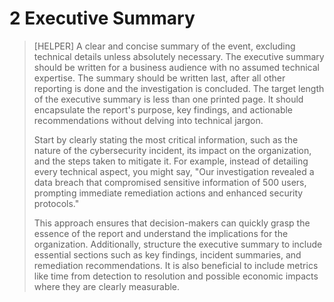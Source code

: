 # 2 Executive Summary

> [HELPER] A clear and concise summary of the event, excluding technical details unless absolutely necessary. The executive summary should be written for a business audience with no assumed technical expertise. The summary should be written last, after all other reporting is done and the investigation is concluded. The target length of the executive summary is less than one printed page. It should encapsulate the report's purpose, key findings, and actionable recommendations without delving into technical jargon. 
>
> Start by clearly stating the most critical information, such as the nature of the cybersecurity incident, its impact on the organization, and the steps taken to mitigate it. For example, instead of detailing every technical aspect, you might say, "Our investigation revealed a data breach that compromised sensitive information of 500 users, prompting immediate remediation actions and enhanced security protocols." 
>
> This approach ensures that decision-makers can quickly grasp the essence of the report and understand the implications for the organization. Additionally, structure the executive summary to include essential sections such as key findings, incident summaries, and remediation recommendations. It is also beneficial to include metrics like time from detection to resolution and possible economic impacts where they are clearly measurable.

